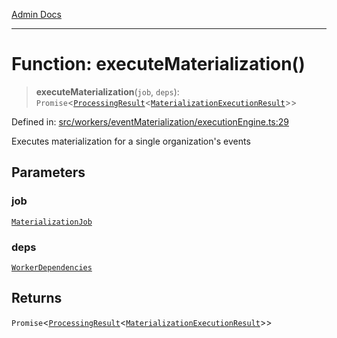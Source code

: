 [Admin Docs](/)

***

# Function: executeMaterialization()

> **executeMaterialization**(`job`, `deps`): `Promise`\<[`ProcessingResult`](../../types/interfaces/ProcessingResult.md)\<[`MaterializationExecutionResult`](../interfaces/MaterializationExecutionResult.md)\>\>

Defined in: [src/workers/eventMaterialization/executionEngine.ts:29](https://github.com/gautam-divyanshu/talawa-api/blob/7e7d786bbd7356b22a3ba5029601eed88ff27201/src/workers/eventMaterialization/executionEngine.ts#L29)

Executes materialization for a single organization's events

## Parameters

### job

[`MaterializationJob`](../interfaces/MaterializationJob.md)

### deps

[`WorkerDependencies`](../../types/interfaces/WorkerDependencies.md)

## Returns

`Promise`\<[`ProcessingResult`](../../types/interfaces/ProcessingResult.md)\<[`MaterializationExecutionResult`](../interfaces/MaterializationExecutionResult.md)\>\>
